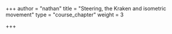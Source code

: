 +++
author = "nathan"
title = "Steering, the Kraken and isometric movement"
type = "course_chapter"
weight = 3

+++
